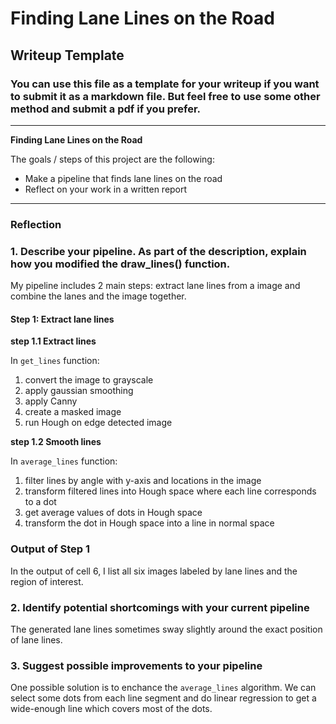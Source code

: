 # **Finding Lane Lines on the Road** 

## Writeup Template

### You can use this file as a template for your writeup if you want to submit it as a markdown file. But feel free to use some other method and submit a pdf if you prefer.

---

**Finding Lane Lines on the Road**

The goals / steps of this project are the following:
* Make a pipeline that finds lane lines on the road
* Reflect on your work in a written report


[//]: # (Image References)

[image1]: ./examples/grayscale.jpg "Grayscale"

---

### Reflection

### 1. Describe your pipeline. As part of the description, explain how you modified the draw_lines() function.

My pipeline includes 2 main steps: extract lane lines from a image and combine the lanes and the image together.

#### Step 1: Extract lane lines

**step 1.1 Extract lines**

In `get_lines` function:

1. convert the image to grayscale
2. apply gaussian smoothing
3. apply Canny
4. create a masked image
5. run Hough on edge detected image

**step 1.2 Smooth lines**

In `average_lines` function:

1. filter lines by angle with y-axis and locations in the image
2. transform filtered lines into Hough space where each line corresponds to a dot
3. get average values of dots in Hough space
4. transform the dot in Hough space into a line in normal space

### Output of Step 1

In the output of cell 6, I list all six images labeled by lane lines and the region of interest.

### 2. Identify potential shortcomings with your current pipeline

The generated lane lines sometimes sway slightly around the exact position of lane lines. 


### 3. Suggest possible improvements to your pipeline

One possible solution is to enchance the `average_lines` algorithm. 
We can select some dots from each line segment and do linear regression to get a wide-enough line which covers most of the dots.

